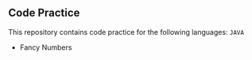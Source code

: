 ## Code Practice

This repository contains code practice for the following languages: ```JAVA```
- Fancy Numbers